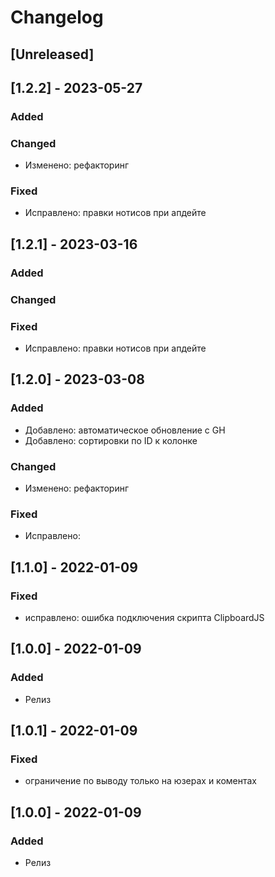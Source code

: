 # Changelog

## [Unreleased]

## [1.2.2] - 2023-05-27

### Added

### Changed

- Изменено: рефакторинг

### Fixed

- Исправлено: правки нотисов при апдейте

## [1.2.1] - 2023-03-16

### Added

### Changed

### Fixed

- Исправлено: правки нотисов при апдейте

## [1.2.0] - 2023-03-08

### Added

- Добавлено: автоматическое обновление c GH
- Добавлено: сортировки по ID к колонке

### Changed

- Изменено: рефакторинг

### Fixed

- Исправлено:

## [1.1.0] - 2022-01-09

### Fixed

- исправлено: ошибка подключения скрипта ClipboardJS

## [1.0.0] - 2022-01-09

### Added

- Релиз

## [1.0.1] - 2022-01-09

### Fixed

- ограничение по выводу только на юзерах и коментах

## [1.0.0] - 2022-01-09

### Added

- Релиз
